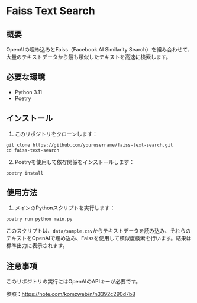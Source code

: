 # Faiss Text Search

## 概要

OpenAIの埋め込みとFaiss（Facebook AI Similarity Search）を組み合わせて、大量のテキストデータから最も類似したテキストを高速に検索します。

## 必要な環境

- Python 3.11
- Poetry

## インストール

1. このリポジトリをクローンします：
```shell
git clone https://github.com/yourusername/faiss-text-search.git
cd faiss-text-search
```

2. Poetryを使用して依存関係をインストールします：

```shell
poetry install
```


## 使用方法

1. メインのPythonスクリプトを実行します：

```shell
poetry run python main.py
```

このスクリプトは、`data/sample.csv`からテキストデータを読み込み、それらのテキストをOpenAIで埋め込み、Faissを使用して類似度検索を行います。結果は標準出力に表示されます。

## 注意事項

このリポジトリの実行にはOpenAIのAPIキーが必要です。

参照：https://note.com/komzweb/n/n3392c290d7b8
